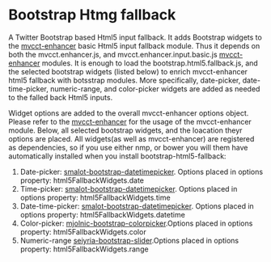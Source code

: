 # Bootstrap Htmg fallback
A Twitter Bootstrap based Html5 input fallback. It adds Bootstrap widgets to the 
[mvcct-enhancer](https://github.com/MvcControlsToolkit/mvcct-enhancer) basic Html5 input fallback module. 
Thus it depends on both the mvcct.enhancer.js, and mvcct.enhancer.input.basic.js [mvcct-enhancer](https://github.com/MvcControlsToolkit/mvcct-enhancer) modules.
It is enough to load the bootstrap.html5.fallback.js, and the selected bootstrap widgets (listed below) to enrich mvcct-enhancer html5 fallback with botsstrap modules.
More specifically, date-picker, date-time-picker, numeric-range, and color-picker 
widgets are added as needed to the falled back Html5 inputs.

Widget options are added to the overall mvcct-enhancer options object. 
Please refer to the [mvcct-enhancer](https://github.com/MvcControlsToolkit/mvcct-enhancer) 
for the usage of the mvcct-enhancer module. Below, all selected bootstrap widgets, and the loacation theyr options are placed.
All widgets(as well as mvcct-enhancer) are registered as dependencies, so if you use either nmp, or bower you will them have 
automatically installed when you install bootstrap-html5-fallback:

1. Date-picker: [smalot-bootstrap-datetimepicker](https://github.com/smalot/bootstrap-datetimepicker). Options placed in options property: html5FallbackWidgets.date
2. Time-picker: [smalot-bootstrap-datetimepicker](https://github.com/smalot/bootstrap-datetimepicker). Options placed in options property: html5FallbackWidgets.time
3. Date-time-picker: [smalot-bootstrap-datetimepicker](https://github.com/smalot/bootstrap-datetimepicker). Options placed in options property: html5FallbackWidgets.datetime
4. Color-picker: [mjolnic-bootstrap-colorpicker](https://github.com/mjolnic/bootstrap-colorpicker).Options placed in options property: html5FallbackWidgets.color
5. Numeric-range [seiyria-bootstrap-slider](https://github.com/seiyria/bootstrap-slider).Options placed in options property: html5FallbackWidgets.range